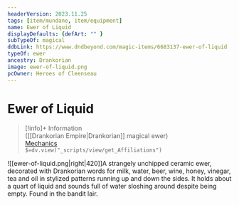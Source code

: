 ```yaml
---
headerVersion: 2023.11.25
tags: [item/mundane, item/equipment]
name: Ewer of Liquid
displayDefaults: {defArt: "" }
subTypeOf: magical
ddbLink: https://www.dndbeyond.com/magic-items/6683137-ewer-of-liquid
typeOf: ewer
ancestry: Drankorian
image: ewer-of-liquid.png
pcOwner: Heroes of Cleenseau
---
```

# Ewer of Liquid
>[!info]+ Information  
> ([[Drankorian Empire|Drankorian]] magical ewer)  
> [Mechanics](https://www.dndbeyond.com/magic-items/6683137-ewer-of-liquid)  
> `$=dv.view("_scripts/view/get_Affiliations")`

![[ewer-of-liquid.png|right|420]]A strangely unchipped ceramic ewer, decorated with Drankorian words for milk, water, beer, wine, honey, vinegar, tea and oil in stylized patterns running up and down the sides. It holds about a quart of liquid and sounds full of water sloshing around despite being empty. Found in the bandit lair.

